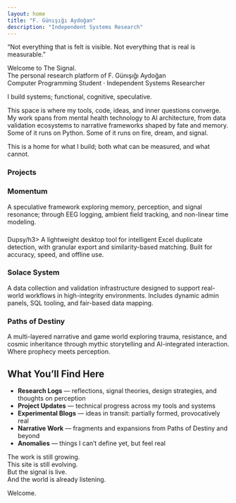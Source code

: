 ```yaml
---
layout: home
title: "F. Günışığı Aydoğan"
description: "Independent Systems Research"
---
```


“Not everything that is felt is visible. Not everything that is real is measurable.”

Welcome to The Signal.  
The personal research platform of F. Günışığı Aydoğan  
Computer Programming Student · Independent Systems Researcher

I build systems; functional, cognitive, speculative.

This space is where my tools, code, ideas, and inner questions converge. My work spans from mental health technology to AI architecture, from data validation ecosystems to narrative frameworks shaped by fate and memory. Some of it runs on Python. Some of it runs on fire, dream, and signal.

This is a home for what I build; both what can be measured, and what cannot.

<h3><strong>Projects</strong></h3>

<h3><strong>Momentum</strong></h3>
A speculative framework exploring memory, perception, and signal resonance; through EEG logging, ambient field tracking, and non-linear time modeling.

<h3><strong></strong></h3>Dupsy</strong>/h3>
A lightweight desktop tool for intelligent Excel duplicate detection, with granular export and similarity-based matching. Built for accuracy, speed, and offline use.

### Solace System  
A data collection and validation infrastructure designed to support real-world workflows in high-integrity environments. Includes dynamic admin panels, SQL tooling, and fair-based data mapping.

### Paths of Destiny  
A multi-layered narrative and game world exploring trauma, resistance, and cosmic inheritance through mythic storytelling and AI-integrated interaction. Where prophecy meets perception.

## What You’ll Find Here

- **Research Logs** — reflections, signal theories, design strategies, and thoughts on perception  
- **Project Updates** — technical progress across my tools and systems  
- **Experimental Blogs** — ideas in transit: partially formed, provocatively real  
- **Narrative Work** — fragments and expansions from Paths of Destiny and beyond  
- **Anomalies** — things I can’t define yet, but feel real  

The work is still growing.  
This site is still evolving.  
But the signal is live.  
And the world is already listening.

Welcome.
